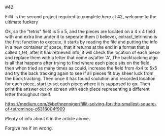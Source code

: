 #42

Fillit is the second project required to complete here at 42, welcome to the ultimate fuckery

Ok, so the "tetris" field is 5 x 5, and the pieces are located on a 4 x 4 field with and extra line under it to seperate them (i believe), extract_tetrimino is the first function to execute, it starts by reading the file and putting the info in a new container of space, that it returns at the end in a format that is called t_tet, after it has retrieved info, it will check the location of each piece and replace them with a letter that come as/after 'A', The backtracking algo is all that happens after trying to find where each piece sits on the field, then when tried as many times as could, increase the field from 4x4 to 5x5 and try the back tracking again to see if all pieces fit buy sheer luck from the back tracking. Then once it has found soulution and recorded location for each piece, start to set each piece where it is supposed to go. Then print the answer out on screen with each piece representing a different letter throughout itself. 

https://medium.com/@bethnenniger/fillit-solving-for-the-smallest-square-of-tetrominos-c6316004f909

Plenty of info about it in the article above.
 
 Forgive me if im wrong.
